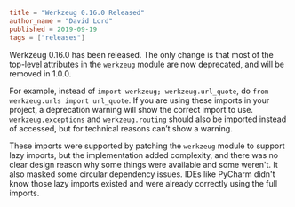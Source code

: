 ~~~~toml
title = "Werkzeug 0.16.0 Released"
author_name = "David Lord"
published = 2019-09-19
tags = ["releases"]
~~~~

Werkzeug 0.16.0 has been released. The only change is that most of the
top-level attributes in the `werkzeug` module are now deprecated, and
will be removed in 1.0.0.

For example, instead of `import werkzeug; werkzeug.url_quote`, do
`from werkzeug.urls import url_quote`. If you are using these imports in
your project, a deprecation warning will show the correct import to use.
`werkzeug.exceptions` and `werkzeug.routing` should also be imported
instead of accessed, but for technical reasons can’t show a warning.

These imports were supported by patching the `werkzeug` module to
support lazy imports, but the implementation added complexity, and there
was no clear design reason why some things were available and some
weren't. It also masked some circular dependency issues. IDEs like
PyCharm didn't know those lazy imports existed and were already
correctly using the full imports.
